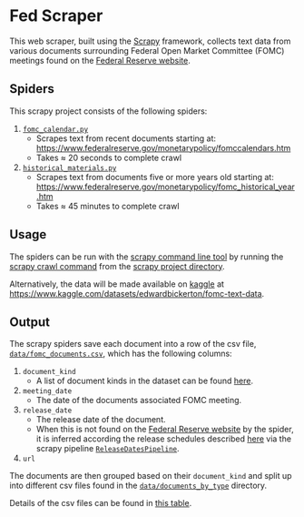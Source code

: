 # Fed Scraper

This web scraper, built using the [Scrapy](https://scrapy.org/) framework, collects text data from various documents surrounding Federal Open Market Committee (FOMC) meetings found on the [Federal Reserve website](https://www.federalreserve.gov/).

## Spiders

This scrapy project consists of the following spiders:

1. [`fomc_calendar.py`]([/Fed-Scraper/fed_scraper/fed_scraper/spiders/fomc_calendar.py](https://github.com/rw19842/Fed-Scraper/blob/main/fed_scraper/fed_scraper/spiders/fomc_calendar.py))
   - Scrapes text from recent documents starting at: <https://www.federalreserve.gov/monetarypolicy/fomccalendars.htm>
   - Takes $\approx$ 20 seconds to complete crawl
2. [`historical_materials.py`]([/fed_scraper/fed_scraper/spiders/historical_materials.py](https://github.com/rw19842/Fed-Scraper/blob/main/fed_scraper/fed_scraper/spiders/historical_materials.py))
   - Scrapes text from documents five or more years old starting at: <https://www.federalreserve.gov/monetarypolicy/fomc_historical_year.htm>
   - Takes $\approx$ 45 minutes to complete crawl

## Usage

The spiders can be run with the [scrapy command line tool](https://docs.scrapy.org/en/latest/topics/commands.html) by running the [scrapy crawl command](https://docs.scrapy.org/en/latest/topics/commands.html#crawl) from the [scrapy project directory](fed_scraper).

Alternatively, the data will be made available on [kaggle](https://www.kaggle.com) at <https://www.kaggle.com/datasets/edwardbickerton/fomc-text-data>.

## Output

The scrapy spiders save each document into a row of the csv file, [`data/fomc_documents.csv`](data/fomc_documents.csv), which has the following columns:

1. `document_kind`
   - A list of document kinds in the dataset can be found [here](csv_descriptions/fomc_documents.md).
2. `meeting_date`
   - The date of the documents associated FOMC meeting.
3. `release_date`
   - The release date of the document.
   - When this is not found on the [Federal Reserve website](https://www.federalreserve.gov/) by the spider, it is inferred according the release schedules described [here](https://www.federalreserve.gov/monetarypolicy/fomc_historical.htm) via the scrapy pipeline [`ReleaseDatesPipeline`](fed_scraper/fed_scraper/pipelines.py).
4. `url`

The documents are then grouped based on their `document_kind` and split up into different csv files found in the [`data/documents_by_type`](data/documents_by_type) directory.

Details of the csv files can be found in [this table](csv_descriptions/csv_overview.md).
